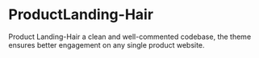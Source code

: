 # ProductLanding-Hair
Product Landing-Hair a clean and well-commented codebase, the theme ensures better engagement on any single product website.
